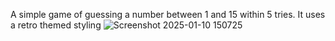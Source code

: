 A simple game of guessing a number between 1 and 15 within 5 tries. It uses a retro themed styling
![Screenshot 2025-01-10 150725](https://github.com/user-attachments/assets/87ac675e-08c0-4f4a-a1aa-09ef751433de)
